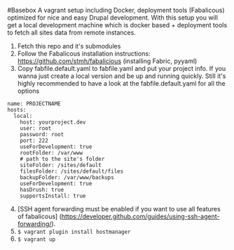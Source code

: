 #Basebox
A vagrant setup including Docker, deployment tools (Fabalicous) optimized for nice and easy Drupal development. With this setup you will get a local development machine which is docker based + deployment tools to fetch all sites data from remote instances.

1. Fetch this repo and it's submodules
2. Follow the Fabalicous installation instructions: https://github.com/stmh/fabalicious (installing Fabric, pyyaml)
3. Copy fabfile.default.yaml to fabfile.yaml and put your project info. If you wanna just create a local version and be up and running quickly. Still it's highly recommended to have a look at the fabfile.default.yaml for all the options

```
name: PROJECTNAME
hosts:
  local:
    host: yourproject.dev
    user: root
    password: root
    port: 222
    useForDevelopment: true
    rootFolder: /var/www
    # path to the site's folder
    siteFolder: /sites/default
    filesFolder: /sites/default/files
    backupFolder: /var/www/backups
    useForDevelopment: true
    hasDrush: true
    supportsInstall: true

```


4. [SSH agent forwarding must be enabled if you want to use all features of fabalicous] (https://developer.github.com/guides/using-ssh-agent-forwarding/).
5. `$ vagrant plugin install hostmanager`
6. `$ vagrant up`
